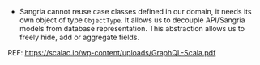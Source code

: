 * Sangria cannot reuse case classes defined in our domain, it needs its own object of
type `ObjectType`. It allows us to decouple API/Sangria models from database
representation. This abstraction allows us to freely hide, add or aggregate fields.

REF: https://scalac.io/wp-content/uploads/GraphQL-Scala.pdf
